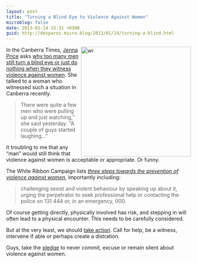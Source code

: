 ```yaml
---
layout: post
title: "Turning a Blind Eye to Violence Against Women"
microblog: false
date: 2013-01-14 15:31 +0300
guid: http://desparoz.micro.blog/2013/01/14/turning-a-blind.html
---
```

<p><a href="http://www.whiteribbon.org.au"><img id="wr" height="300" alt="wr" align="right" width="300" src="http://www.desparoz.me/wp-content/uploads/2012/11/WhiteRibbonAustralia_CampaignMessage.gif" /></a>In the Canberra Times, <a href="https://twitter.com/JennaPrice">Jenna Price</a> asks <a href="http://www.canberratimes.com.au/opinion/eyewitness-account-a-stark-reminder-20130114-2cpm8.html">why too many men still turn a blind eye or just do nothing when they witness violence against women</a>. She talked to a woman who witnessed such a situation in Canberra recently.
<blockquote>There were quite a few men who were pulling up and just watching,’’ she said yesterday. ’’A couple of guys started laughing…"</p></blockquote>
<p>It troubling to me that any “man” would still think that violence against women is acceptable or appropriate. Or funny.</p>
<p>The White Ribbon Campaign lists <a href="http://www.whiteribbon.org.au/prevention"><em>three steps towards the prevention of violence against women</em></a>, importantly including:</p>
<blockquote><p>challenging sexist and violent behaviour by speaking up about it, urging the perpetrator to seek professional help or contacting the police on 131 444 or, in an emergency, 000.</p></blockquote>
<p>Of course getting directly, physically involved has risk, and stepping in will often lead to a physical encounter. This needs to be carefully considered.</p>
<p>But at the very least, we should <a href="http://www.whiteribbon.org.au/whatmencando">take action</a>. Call for help, be a witness, intervene if able or perhaps create a distration.</p>
<p>Guys, take the <a href="http://www.whiteribbon.org.au/heymate">pledge</a> to never commit, excuse or remain silent about violence against women.</p>
